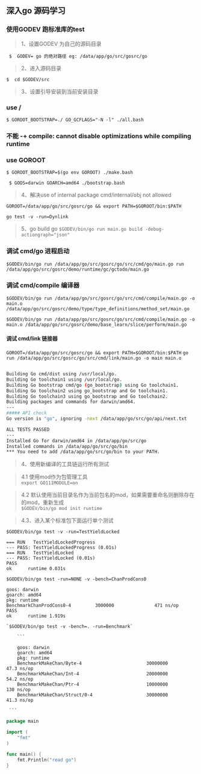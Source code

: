 ## 深入go 源码学习

### 使用GODEV 跑标准库的test

>1、设置GODEV 为自己的源码目录  

` $  GODEV= go 的绝对路径 eg: /data/app/go/src/gosrc/go`  

>2、进入源码目录

` $  cd $GODEV/src `  

>3、设置引导安装到当前安装目录

### use / 
` $ GOROOT_BOOTSTRAP=./ GO_GCFLAGS="-N -l" ./all.bash `  
### 不能 -+  compile: cannot disable optimizations while compiling runtime

###  use GOROOT  
` $ GOROOT_BOOTSTRAP=$(go env GOROOT) ./make.bash `

` $ GOOS=darwin GOARCH=amd64 ./bootstrap.bash`

>4、解决use of internal package cmd/internal/obj not allowed

`GOROOT=/data/app/go/src/gosrc/go && export PATH=$GOROOT/bin:$PATH`

`go test -v -run=Dynlink`

>5、go build go
`$GODEV/bin/go run main.go build -debug-actiongraph="json"`

### 调试 cmd/go 进程启动
`$GODEV/bin/go run /data/app/go/src/gosrc/go/src/cmd/go/main.go run  /data/app/go/src/gosrc/demo/runtime/gc/gctodo/main.go`

### 调试 cmd/compile 编译器
`$GODEV/bin/go run /data/app/go/src/gosrc/go/src/cmd/compile/main.go -o main.o /data/app/go/src/gosrc/demo/type/type_definitions/method_set/main.go`


`$GODEV/bin/go run /data/app/go/src/gosrc/go/src/cmd/compile/main.go -o main.o /data/app/go/src/gosrc/demo/base_learn/slice/perform/main.go`

#### 调试 cmd/link 链接器
`GOROOT=/data/app/go/src/gosrc/go && export PATH=$GOROOT/bin:$PATH`
`go run /data/app/go/src/gosrc/go/src/cmd/link/main.go -o main main.o`

```sh

Building Go cmd/dist using /usr/local/go.
Building Go toolchain1 using /usr/local/go.
Building Go bootstrap cmd/go (go_bootstrap) using Go toolchain1.
Building Go toolchain2 using go_bootstrap and Go toolchain1.
Building Go toolchain3 using go_bootstrap and Go toolchain2.
Building packages and commands for darwin/amd64.
---
##### API check
Go version is "go", ignoring -next /data/app/go/src/go/api/next.txt

ALL TESTS PASSED
---
Installed Go for darwin/amd64 in /data/app/go/src/go
Installed commands in /data/app/go/src/go/bin
*** You need to add /data/app/go/src/go/bin to your PATH.

```

>4、使用新编译的工具链运行所有测试  

 >4.1 使用mod作为包管理工具  
   `export GO111MODULE=on`

 >4.2 默认使用当前目录名作为当前包名的mod，如果需要重命名则删除存在的mod，重新生成  
   `$GODEV/bin/go mod init runtime`

>4.3、进入某个标准包下面运行单个测试  

   `$GODEV/bin/go test -v -run=TestYieldLocked`

    === RUN   TestYieldLockedProgress
	--- PASS: TestYieldLockedProgress (0.01s)
	=== RUN   TestYieldLocked
	--- PASS: TestYieldLocked (0.01s)
	PASS
	ok  	runtime	0.031s

   `$GODEV/bin/go test -run=NONE -v -bench=ChanProdCons0`

	goos: darwin
	goarch: amd64
	pkg: runtime
	BenchmarkChanProdCons0-4         3000000               471 ns/op
	PASS
	ok      runtime 1.919s

    `$GODEV/bin/go test -v -bench=. -run=Benchmark`

		```

		goos: darwin
		goarch: amd64
		pkg: runtime
		BenchmarkMakeChan/Byte-4                        30000000                47.3 ns/op
		BenchmarkMakeChan/Int-4                         20000000                54.2 ns/op
		BenchmarkMakeChan/Ptr-4                         10000000               130 ns/op
		BenchmarkMakeChan/Struct/0-4                    30000000                41.3 ns/op

	 ```
   

```go
package main

import (
	"fmt"
)

func main() {
	fmt.Println("read go")
}

```
